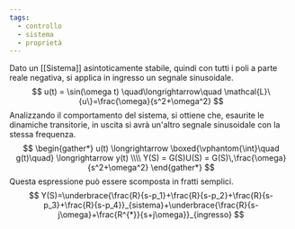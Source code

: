```yaml
---
tags:
  - controllo
  - sistema
  - proprietà
---
```

Dato un [[Sistema]] asintoticamente stabile, quindi con tutti i poli a parte reale negativa, si applica in ingresso un segnale sinusoidale.
$$
u(t) = \sin(\omega t) \quad\longrightarrow\quad \mathcal{L}\{u\}=\frac{\omega}{s^2+\omega^2}
$$
Analizzando il comportamento del sistema, si ottiene che, esaurite le dinamiche transitorie, in uscita si avrà un'altro segnale sinusoidale con la stessa frequenza.
$$
\begin{gather*}
u(t) \longrightarrow \boxed{\vphantom{\int}\quad g(t)\quad} \longrightarrow y(t) \\\\
Y(S) = G(S)U(S) = G(S)\,\frac{\omega}{s^2+\omega^2}
\end{gather*}
$$
Questa espressione può essere scomposta in fratti semplici.
$$
Y(S)=\underbrace{\frac{R}{s-p_1}+\frac{R}{s-p_2}+\frac{R}{s-p_3}+\frac{R}{s-p_4}}_{sistema}+\underbrace{\frac{R}{s-j\omega}+\frac{R^{*}}{s+j\omega}}_{ingresso}
$$
